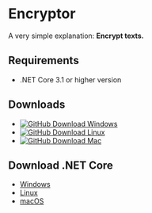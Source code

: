 # Encryptor
A very simple explanation: **Encrypt texts.**
## Requirements
- .NET Core 3.1 or higher version
## Downloads
- [![GitHub Download Windows](https://img.shields.io/badge/Download-Windows(x64)-brightgreen)](https://github.com/focuscrypt/encryptor/releases/download/v1.3.2.1/encryptor-win64.zip)
- [![GitHub Download Linux](https://img.shields.io/badge/Download-Linux(x64)-brightgreen)](https://github.com/focuscrypt/encryptor/releases/download/v1.3.2.1/encryptor-lin64.zip)
- [![GitHub Download Mac](https://img.shields.io/badge/Download-Mac(x64)-brightgreen)](https://github.com/focuscrypt/encryptor/releases/download/v1.3.2.1/encryptor-osx64.zip)
## Download .NET Core
- [Windows](https://dotnet.microsoft.com/download?initial-os=windows)
- [Linux](https://dotnet.microsoft.com/download?initial-os=linux)
- [macOS](https://dotnet.microsoft.com/download?initial-os=macos)
